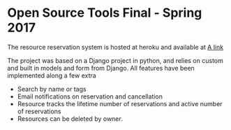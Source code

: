 # Open Source Tools Final - Spring 2017

The resource reservation system is hosted at heroku and available at [A link](arcane-unicorn.herokuapp.com)

The project was based on a Django project in python, and relies on custom and built in models and form from Django. All features have been implemented along a few extra

 - Search by name or tags
 - Email notifications on reservation and cancellation
 - Resource tracks the lifetime number of reservations and active number of reservations
 - Resources can be deleted by owner.
